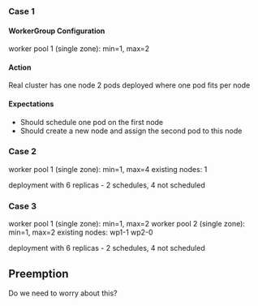 ### Case 1
#### WorkerGroup Configuration
worker pool 1 (single zone): min=1, max=2

#### Action
Real cluster has one node 
2 pods deployed where one pod fits per node

#### Expectations
- Should schedule one pod on the first node
- Should create a new node and assign the second pod to this node


### Case 2
worker pool 1 (single zone): min=1, max=4
existing nodes: 1

deployment with 6 replicas - 2 schedules, 4 not scheduled



### Case 3
worker pool 1 (single zone): min=1, max=2
worker pool 2 (single zone): min=1, max=2
existing nodes: wp1-1 wp2-0

deployment with 6 replicas - 2 schedules, 4 not scheduled




## Preemption
Do we need to worry about this?
